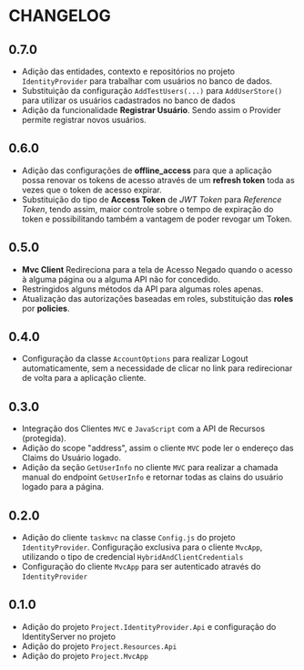 # CHANGELOG

## 0.7.0

- Adição das entidades, contexto e repositórios no projeto `IdentityProvider` para trabalhar com usuários no banco de dados.
- Substituição da configuração `AddTestUsers(...)` para `AddUserStore()` para utilizar os usuários cadastrados no banco de dados
- Adição da funcionalidade **Registrar Usuário**. Sendo assim o Provider permite registrar novos usuários.

## 0.6.0

- Adição das configurações de **offline_access** para que a aplicação possa renovar os tokens de acesso através de um **refresh token** toda as vezes que o token de acesso expirar.
- Substituição do tipo de **Access Token** de *JWT Token* para *Reference Token*, tendo assim, maior controle sobre o tempo de expiração do token e possibilitando também a vantagem de poder revogar um Token.

## 0.5.0

- **Mvc Client** Redireciona para a tela de Acesso Negado quando o acesso à alguma página ou a alguma API não for concedido.
- Restringidos alguns métodos da API para algumas roles apenas.
- Atualização das autorizações baseadas em roles, substituição das **roles** por **policies**.

## 0.4.0

- Configuração da classe `AccountOptions` para realizar Logout automaticamente, sem a necessidade de clicar no link para redirecionar de volta para a aplicação cliente.

## 0.3.0

- Integração dos Clientes `MVC` e `JavaScript` com a API de Recursos (protegida). 
- Adição do scope "address", assim o cliente `MVC` pode ler o endereço das Claims do Usuário logado.
- Adição da seção `GetUserInfo` no cliente `MVC` para realizar a chamada manual do endpoint `GetUserInfo` e retornar todas as clains do usuário logado para a página.

## 0.2.0

- Adição do cliente `taskmvc` na classe `Config.js` do projeto `IdentityProvider`. Configuração exclusiva para o cliente `MvcApp`, utilizando o tipo de credencial `HybridAndClientCredentials`
- Configuração do cliente `MvcApp` para ser autenticado através do `IdentityProvider`

## 0.1.0

- Adição do projeto `Project.IdentityProvider.Api` e configuração do IdentityServer no projeto
- Adição do projeto `Project.Resources.Api`
- Adição do projeto `Project.MvcApp`